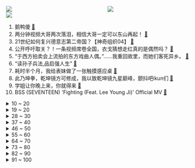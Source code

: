 <div >
	<a style="float:left;width:55%;" href = "https://github.com/anuraghazra/github-readme-stats">
	 <img src = "https://github-readme-stats.vercel.app/api?username=iuuuuuaena&theme=buefy&show_icons=true"/>
	</a>
	<a  style="float:right;width:45%" href = "https://github.com/anuraghazra/github-readme-stats">
	 <img  src="https://github-readme-stats.vercel.app/api/top-langs/?username=anuraghazra&layout=compact"/>
	</a>
	</div>

[![](https://img.shields.io/badge/jxd-@jxdgogogo.xyz-yellowgreen.svg)](https://www.jxdgogogo.xyz)<br>
1. 鹅鸭傻 [:link:](//www.bilibili.com/video/BV1Q14y1F7B2) <br>
2. 两分钟视频大哥两次落泪，相信大哥一定可以东山再起！ [:link:](//www.bilibili.com/video/BV1X84y157bq) <br>
3. 21世纪如何复兴德意志第二帝国？【神奇组织04】 [:link:](//www.bilibili.com/video/BV12Y411q7S1) <br>
4. 公开呼吁取关？！一条视频席卷全国，衣戈猜想走红真的是偶然吗？ [:link:](//www.bilibili.com/video/BV1WD4y1N7jJ) <br>
5. “于西方拍卖会上流拍的东方戏曲人偶。”……我重回故里，而她们客死异乡。 [:link:](//www.bilibili.com/video/BV17A411679Z) <br>
6. “读孙子兵法,品启强人生” [:link:](//www.bilibili.com/video/BV1MG4y1S7cm) <br>
7. 耗时半个月，我给表妹做了一张触摸感应桌 [:link:](//www.bilibili.com/video/BV1S8411M7bW) <br>
8. 此乃坤拳，乾坤镜方可修成，我以致乾坤镜九星巅峰，颤抖吧ikun们 [:link:](//www.bilibili.com/video/BV1Wx4y1j7tA) <br>
9. 学姐让你晚上来，你就得来 [:link:](//www.bilibili.com/video/BV1NG4y1T7Mu) <br>
10. BSS (SEVENTEEN) 'Fighting (Feat. Lee Young Ji)' Official MV [:link:](//www.bilibili.com/video/BV1yx4y157Sc) <br>
<details>
<summary>10 ~ 20</summary>

11. 【年度巨献】原神同人大电影 「暗潮」 [:link:](//www.bilibili.com/video/BV1hT411d7Fd) <br>
12. 看完这视频，你们会明白为啥市场上有这么多卖活禽活鱼的商家问你要不要宰杀了，因为死无对证！ [:link:](//www.bilibili.com/video/BV1jG4y1S7bj) <br>
13. 《原神》EP - 拈骰冥思之夜 [:link:](//www.bilibili.com/video/BV1KG4y1T76A) <br>
14. 【原神手书】♛来自四神的压迫力♛～王牌特工们的「间谍过家家」～ [:link:](//www.bilibili.com/video/BV1Tv4y1b73i) <br>
15. 卿月花灯彻夜明，吟肩随处倚倾城。复原古代会“走”的灯笼：走马灯 [:link:](//www.bilibili.com/video/BV1R8411M7MM) <br>
16. 同伴赠礼  2440原石帮你回血，尘歌壶套装（持续更新中）。 [:link:](//www.bilibili.com/video/BV1xv4y1b7YH) <br>
17. 他反复问她有没有遗憾，更让人遗憾了 [:link:](//www.bilibili.com/video/BV11Y411q7KW) <br>
18. 《明日方舟》全新故事「春分」活动宣传PV [:link:](//www.bilibili.com/video/BV1aA4116773) <br>
19. 我将数十张试卷拼接成了一张试卷 [:link:](//www.bilibili.com/video/BV1wR4y1z7Xk) <br>
</details>
<details>
<summary>19 ~ 20</summary>

20. 当妈妈体验我极度懒惰的一天，她疯了… [:link:](//www.bilibili.com/video/BV19d4y1n7V2) <br>
21. 这就是外卖小哥心动时刻？ [:link:](//www.bilibili.com/video/BV1jd4y1H7g3) <br>
22. 速通玩家在NPC眼中的样子 [:link:](//www.bilibili.com/video/BV1cM411v79w) <br>
23. 妈妈一进入我的房间，各种东西就会开始失踪了 [:link:](//www.bilibili.com/video/BV1K8411u7Yv) <br>
24. 江西小伙骑行黑龙江，路边铁皮房扎营煮火锅吃，晚上零下26度比冰柜还冷 [:link:](//www.bilibili.com/video/BV1HA41167RB) <br>
25. 狂飙诗词大赛你还知道哪些？ [:link:](//www.bilibili.com/video/BV1GA41167av) <br>
26. 看几遍都觉得好笑哈哈哈哈 [:link:](//www.bilibili.com/video/BV1Bj411M7bz) <br>
27. 探秘全世界最大的枪店！是什么体验？40年经典老店！库存上万支枪！ [:link:](//www.bilibili.com/video/BV1w8411G7LW) <br>
28. 10道10元超简单素菜，我是不相信你会翻车的 [:link:](//www.bilibili.com/video/BV1YG4y1U7G4) <br>
</details>
<details>
<summary>28 ~ 30</summary>

29. 我敢说99%的人都没吃过这火锅 [:link:](//www.bilibili.com/video/BV1t84y157D4) <br>
30. 有这样的老婆，我能吹一辈子！ [:link:](//www.bilibili.com/video/BV1Ry4y1D7HV) <br>
31. 这次的结果总算有了起色 [:link:](//www.bilibili.com/video/BV1sv4y1b7XN) <br>
32. 厨师长教你：用泡面做“鸡蛋肉丝炒面”，干香美味，方便简单 [:link:](//www.bilibili.com/video/BV1BT411X7FK) <br>
33. 绝地求生最远击杀记录！【C4快乐阴人流#38】 [:link:](//www.bilibili.com/video/BV1Ze4y1A7h8) <br>
34. 【阿斗】口碑收视双爆表，2023开年王炸，投资超1亿美金！同名游戏改编《最后生还者》 [:link:](//www.bilibili.com/video/BV1ae4y1A714) <br>
35. 【TF家族】2023新年音乐会《瞬间》（制作篇全记录）下 [:link:](//www.bilibili.com/video/BV1224y1i72i) <br>
36. 你有没有哪些小妙招是外行人不知道的？大家互相说一下取取经！ [:link:](//www.bilibili.com/video/BV1nR4y1z74b) <br>
37. ☀⚡阳光开朗大男孩⚡☀ [:link:](//www.bilibili.com/video/BV1Nj411K74j) <br>
</details>
<details>
<summary>37 ~ 40</summary>

38. 看完视频，零基础也能发一篇二区SCI [:link:](//www.bilibili.com/video/BV1bx4y1j7Sd) <br>
39. 回国第一件事 狂炫中式早餐 29元直接吃撑 [:link:](//www.bilibili.com/video/BV1KG4y1S7XW) <br>
40. 十分钟，完成一条灵动的尾巴 [:link:](//www.bilibili.com/video/BV1yx4y1j7LU) <br>
41. 离谱！在女友骂我时突然给她喂东西吃…她好像真被哄好了？ [:link:](//www.bilibili.com/video/BV1iM4y1X7GL) <br>
42. 你3级这点血量敢1v2！？？不公平！重赛！重赛！ [:link:](//www.bilibili.com/video/BV1D24y1B7bn) <br>
43. 挑战全身粘钻石！耗时十二小时结果像幻视！ [:link:](//www.bilibili.com/video/BV1te4y1A7n4) <br>
44. 【318大乱斗】别哭啊战士！铁人三项再次升级⚡318大乱斗实况解说 [:link:](//www.bilibili.com/video/BV1Bs4y1W7j6) <br>
45. 30岁硕士攒100w吃息退休实践，新年开门红200w不是梦 [:link:](//www.bilibili.com/video/BV1fT411X7PD) <br>
46. 韩国人热爱碳水的一生 在“碳水界”来看也很炸裂 [:link:](//www.bilibili.com/video/BV1aR4y1z7Ep) <br>
</details>
<details>
<summary>46 ~ 50</summary>

47. 双重诅咒 我的世界永恒的MC生存 二周目EP13 [:link:](//www.bilibili.com/video/BV1UG4y1U7XB) <br>
48. “长大后才发现，这编剧也太敢写了吧！” [:link:](//www.bilibili.com/video/BV1ns4y1Y7Yh) <br>
49. 你看过这些动画片吗？这是一个完整的童年！ [:link:](//www.bilibili.com/video/BV1TD4y1N7Ni) <br>
50. 听说指导组下一站是芜湖 [:link:](//www.bilibili.com/video/BV1B84y1572t) <br>
51. 喵斯：“什么 B 动静 “ [:link:](//www.bilibili.com/video/BV1WD4y1N78B) <br>
52. 【霍格沃茨之遗】4K 最高画质 全网首发 全任务 全剧情流程通关攻略 开放世界魔法动作角色扮演游戏 霍格沃滋遗产 - Hogwarts Legacy【完结】 [:link:](//www.bilibili.com/video/BV1UG4y1T7WU) <br>
53. 任何变态，终将绳之以法！ [:link:](//www.bilibili.com/video/BV19M4y1D796) <br>
54. 跟原味大师学的原味九转大肠真的很香！ [:link:](//www.bilibili.com/video/BV1Js4y1Y7mU) <br>
55. 希望全B站的大学生刷到这视频！大学咋过/专业选啥/考研咋弄/工作咋找…都帮你搞定！ [:link:](//www.bilibili.com/video/BV1eM4y1X7K4) <br>
</details>
<details>
<summary>55 ~ 60</summary>

56. 《 奇 怪 的 修 猫 修 狗 出 现 了 》 [:link:](//www.bilibili.com/video/BV1ud4y1n7sU) <br>
57. 无厘头西游《车迟国斗法》中 [:link:](//www.bilibili.com/video/BV1nj411M7ns) <br>
58. 伤 敌 一 千，自 损 一 千 [:link:](//www.bilibili.com/video/BV1ke4y1A7BC) <br>
59. 谢 谢 鸡：也 谢 谢 大 家 ！ [:link:](//www.bilibili.com/video/BV1ST411X77o) <br>
60. 大肠我只吃带馅的 [:link:](//www.bilibili.com/video/BV1Cy4y1D7HK) <br>
61. “心在跳，爱很刑如烈火” [:link:](//www.bilibili.com/video/BV1824y1i7Mb) <br>
62. 隔壁班老师：shift [:link:](//www.bilibili.com/video/BV1kj411M7Bd) <br>
63. 这电视上的节目，就是精彩啊 [:link:](//www.bilibili.com/video/BV1zx4y157QC) <br>
64. 《黑豹2》一坨答辩？这次是真滴难受 [:link:](//www.bilibili.com/video/BV1ks4y1W7Uv) <br>
</details>
<details>
<summary>64 ~ 70</summary>

65. 海绵宝宝你怎么了！海绵宝宝：宇宙摇摆 [:link:](//www.bilibili.com/video/BV1Bv4y1t7nu) <br>
66. 课 堂 请 勿 对 对 子【大肠篇】！！！ [:link:](//www.bilibili.com/video/BV1Fx4y177Lo) <br>
67. 汤姆配音大赛第一名 [:link:](//www.bilibili.com/video/BV1984y157NZ) <br>
68. 一刀下去，康师傅一年的量！ [:link:](//www.bilibili.com/video/BV1z24y1i7yG) <br>
69. 人间值得图鉴 [:link:](//www.bilibili.com/video/BV1rM4y1X78p) <br>
70. 坤拳重视防守以及嘲讽的原因 [:link:](//www.bilibili.com/video/BV1Qx4y1j7EB) <br>
71. 好家伙！果富市新项目旋转收费站#2 [:link:](//www.bilibili.com/video/BV15v4y1b7vU) <br>
72. 大雄...已经...无所谓了...【怀旧篇】！！！ [:link:](//www.bilibili.com/video/BV1pe4y1N72K) <br>
73. 女生喜欢的风格和男生真的有差异…（我的变装合集） [:link:](//www.bilibili.com/video/BV1Dd4y1n7T5) <br>
</details>
<details>
<summary>73 ~ 80</summary>

74. 青海摇是什么梗【梗指南】 [:link:](//www.bilibili.com/video/BV1pR4y1z7LH) <br>
75. 【4K】老戴《霍格沃茨之遗》01 入学之路《霍格沃茨遗产》剧情流程解说《霍格沃兹之遗》 [:link:](//www.bilibili.com/video/BV1WR4y1z744) <br>
76. 日本男生舔酱油瓶、往寿司上抹口水，店家市值一夜蒸发168亿，整个行业恐全灭？ [:link:](//www.bilibili.com/video/BV16M4y1X7Y3) <br>
77. 当你需要偷走被30名玩家守护着的箱子！ [:link:](//www.bilibili.com/video/BV1KG4y1T7iZ) <br>
78. 不过踏平了一个小沙丘而已…——3.4全世界任务解析【原神人物志·外传】 [:link:](//www.bilibili.com/video/BV11d4y1n7sH) <br>
79. hack的乐趣生活｜纸飞机的升级版！太炫了吧！！ [:link:](//www.bilibili.com/video/BV19y4y1X7wo) <br>
80. 鱼王来了，7800买一条巨型老鼠斑，吃完差点破产了 [:link:](//www.bilibili.com/video/BV1BT41197ew) <br>
81. 安宫牛黄丸，浅尝一下 [:link:](//www.bilibili.com/video/BV1eG4y1U7Da) <br>
82. 也许每个混子都曾有一颗想C的心 [:link:](//www.bilibili.com/video/BV1HM4y1X7qT) <br>
</details>
<details>
<summary>82 ~ 90</summary>

83. 我时常思考 既然失败贯穿人生始终那么我们为何还要努力.... [:link:](//www.bilibili.com/video/BV1Ee4y1A7zf) <br>
84. 惊了！光头强和狗熊们唱的这60首歌，你有多少没听过？ [:link:](//www.bilibili.com/video/BV1YR4y187aZ) <br>
85. 【原神】仇敌仿佛众水翻腾/须弥3.4主线⑨/预兆如窃贼到来/千壑沙地/原神3.4/须弥世界任务 [:link:](//www.bilibili.com/video/BV1kx4y157Gh) <br>
86. 第一次玩原神，请问公子是这么打的吗 [:link:](//www.bilibili.com/video/BV1Wy4y1D7g8) <br>
87. 《真  正  的  项  羽》 [:link:](//www.bilibili.com/video/BV1bT411X7FF) <br>
88. 给大家介绍一下我的职业 [:link:](//www.bilibili.com/video/BV19v4y1t7RF) <br>
89. 【4K60FPS】Hillsong Young & Free《Wake》 封神现场！人生必看的现场 [:link:](//www.bilibili.com/video/BV17j411M7Wm) <br>
90. 流浪地球2《人是_》，这么唱可以直击你的灵魂吗！ [:link:](//www.bilibili.com/video/BV1XM4y1D7XH) <br>
91. 读兵法，斗大佬，拜干爹，鱼贩走上人生巅峰！万字解析国产扫黑剧《狂飙》7~12 [:link:](//www.bilibili.com/video/BV1JM4y1D7Y8) <br>
</details>
<details>
<summary>91 ~ 100</summary>

92. 名 侦 探 [:link:](//www.bilibili.com/video/BV1Je4y1A78j) <br>
93. 中式恐怖！乍一看很美，但又让人毛骨悚然！ [:link:](//www.bilibili.com/video/BV1q84y157o2) <br>
94. （完）电棍：♿波西唢呐狂想曲♿ [:link:](//www.bilibili.com/video/BV12R4y1z7Px) <br>
95. 宠物战争 [:link:](//www.bilibili.com/video/BV1Q84y157nV) <br>
96. 范冰冰×李珠英！韩语电影《绿夜》预告，入围柏林电影节 [:link:](//www.bilibili.com/video/BV1UT411X7oF) <br>
97. 年兽：你管这叫烟花？？？ [:link:](//www.bilibili.com/video/BV19v4y1t7Cg) <br>
98. 带货短视频里惨遭疯抢的“9块9包邮零食”真的超好吃？？？ [:link:](//www.bilibili.com/video/BV1rT411X784) <br>
99. 【半佛】小天才过时了，老天才电话手表即将打穿市场。 [:link:](//www.bilibili.com/video/BV19x4y1j7vx) <br>
100. 李元芳：晚上做梦都是项羽 [:link:](//www.bilibili.com/video/BV1FG4y1S7L3) <br>
</details>
